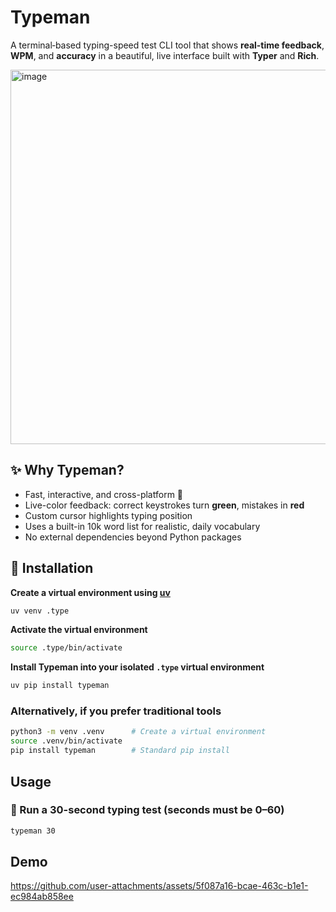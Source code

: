 # Typeman
A terminal‑based typing-speed test CLI tool that shows **real-time feedback**, **WPM**, and **accuracy** in a beautiful, live interface built with **Typer** and **Rich**.

<img width="959" height="599" alt="image" src="https://github.com/user-attachments/assets/7e5a5aca-63c9-4cb1-aad3-76c85c52b1fe" />


## ✨ Why Typeman?

- Fast, interactive, and cross-platform 🧭  
- Live-color feedback: correct keystrokes turn **green**, mistakes in **red**  
- Custom cursor highlights typing position  
- Uses a built-in 10k word list for realistic, daily vocabulary  
- No external dependencies beyond Python packages  


## 🚀 Installation

**Create a virtual environment using [uv](https://docs.astral.sh/uv/getting-started/installation/)**

```bash
uv venv .type
```

**Activate the virtual environment**

```bash
source .type/bin/activate
```

**Install Typeman into your isolated `.type` virtual environment**

```bash
uv pip install typeman
```

### Alternatively, if you prefer traditional tools

```bash
python3 -m venv .venv      # Create a virtual environment
source .venv/bin/activate
pip install typeman        # Standard pip install
```

## Usage

### 🔸 Run a 30-second typing test (seconds must be 0–60)
```bash
typeman 30 
```

## Demo

https://github.com/user-attachments/assets/5f087a16-bcae-463c-b1e1-ec984ab858ee
